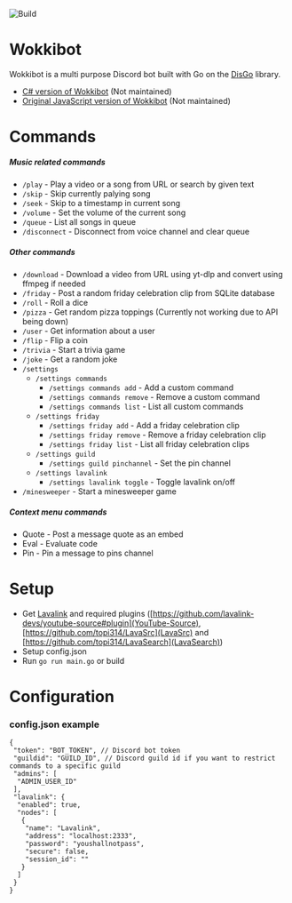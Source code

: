 ![Build](https://github.com/wokkipannu/Wokkibot-Go/actions/workflows/build.yml/badge.svg)

# Wokkibot
Wokkibot is a multi purpose Discord bot built with Go on the [DisGo](https://github.com/disgoorg/disgo) library.

- [C# version of Wokkibot](https://github.com/Wokkipannu/Wokkibot-CSharp) (Not maintained)
- [Original JavaScript version of Wokkibot](https://github.com/Wokkipannu/Wokkibot) (Not maintained)

# Commands
##### Music related commands
* `/play` - Play a video or a song from URL or search by given text
* `/skip` - Skip currently palying song
* `/seek` - Skip to a timestamp in current song
* `/volume` - Set the volume of the current song
* `/queue` - List all songs in queue
* `/disconnect` - Disconnect from voice channel and clear queue
##### Other commands
* `/download` - Download a video from URL using yt-dlp and convert using ffmpeg if needed
* `/friday` - Post a random friday celebration clip from SQLite database
* `/roll` - Roll a dice
* `/pizza` - Get random pizza toppings (Currently not working due to API being down)
* `/user` - Get information about a user
* `/flip` - Flip a coin
* `/trivia` - Start a trivia game
* `/joke` - Get a random joke
* `/settings`
  * `/settings commands`
    * `/settings commands add` - Add a custom command
    * `/settings commands remove` - Remove a custom command
    * `/settings commands list` - List all custom commands
  * `/settings friday`
    * `/settings friday add` - Add a friday celebration clip
    * `/settings friday remove` - Remove a friday celebration clip
    * `/settings friday list` - List all friday celebration clips
  * `/settings guild`
    * `/settings guild pinchannel` - Set the pin channel
  * `/settings lavalink`
    * `/settings lavalink toggle` - Toggle lavalink on/off
* `/minesweeper` - Start a minesweeper game
##### Context menu commands
* Quote - Post a message quote as an embed
* Eval - Evaluate code
* Pin - Pin a message to pins channel

# Setup
* Get [Lavalink](https://github.com/freyacodes/Lavalink) and required plugins ([https://github.com/lavalink-devs/youtube-source#plugin](YouTube-Source), [https://github.com/topi314/LavaSrc](LavaSrc) and [https://github.com/topi314/LavaSearch](LavaSearch))
* Setup config.json
* Run `go run main.go` or build

# Configuration
### config.json example
```
{
 "token": "BOT_TOKEN", // Discord bot token
 "guildid": "GUILD_ID", // Discord guild id if you want to restrict commands to a specific guild
 "admins": [
  "ADMIN_USER_ID"
 ],
 "lavalink": {
  "enabled": true,
  "nodes": [
   {
    "name": "Lavalink",
    "address": "localhost:2333",
    "password": "youshallnotpass",
    "secure": false,
    "session_id": ""
   }
  ]
 }
}
```
